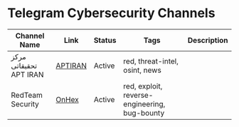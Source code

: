 # Telegram Cybersecurity Channels
<!-- This file is auto-converted to channels.json using GitHub Actions -->

| Channel Name | Link | Status | Tags | Description |
|-------------|------|--------|------|-------------|
| مرکز تحقیقاتی APT IRAN | [APTIRAN](https://t.me/APTIRAN) | Active | red, threat-intel, osint, news | |
| RedTeam Security | [OnHex](https://t.me/onhex_ir) | Active | red, exploit, reverse-engineering, bug-bounty | |

